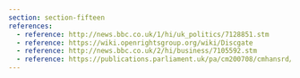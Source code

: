 ```yaml
---
section: section-fifteen
references:
  - reference: http://news.bbc.co.uk/1/hi/uk_politics/7128851.stm
  - reference: https://wiki.openrightsgroup.org/wiki/Discgate
  - reference: http://news.bbc.co.uk/2/hi/business/7105592.stm
  - reference: https://publications.parliament.uk/pa/cm200708/cmhansrd/cm071120/debtext/71120-0004.htm
---
```

